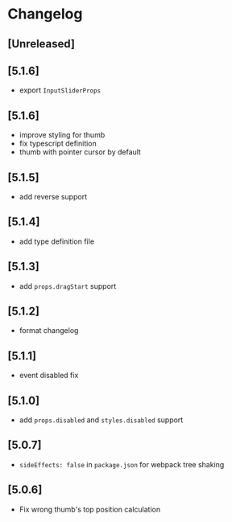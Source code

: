 # Changelog

## [Unreleased]

## [5.1.6]

- export `InputSliderProps`

## [5.1.6]

- improve styling for thumb
- fix typescript definition
- thumb with pointer cursor by default

## [5.1.5]

- add reverse support

## [5.1.4]

- add type definition file

## [5.1.3]

- add `props.dragStart` support

## [5.1.2]

- format changelog

## [5.1.1]

- event disabled fix

## [5.1.0]

- add `props.disabled` and `styles.disabled` support

## [5.0.7]

- `sideEffects: false` in `package.json` for webpack tree shaking

## [5.0.6]

- Fix wrong thumb's top position calculation
